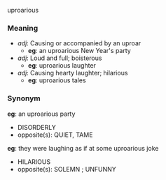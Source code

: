 uproarious
### Meaning
+ _adj_: Causing or accompanied by an uproar
    + __eg__: an uproarious New Year's party
+ _adj_: Loud and full; boisterous
    + __eg__: uproarious laughter
+ _adj_: Causing hearty laughter; hilarious
    + __eg__: uproarious tales

### Synonym

__eg__: an uproarious party

+ DISORDERLY
+ opposite(s): QUIET, TAME

__eg__: they were laughing as if at some uproarious joke

+ HILARIOUS
+ opposite(s): SOLEMN ; UNFUNNY


